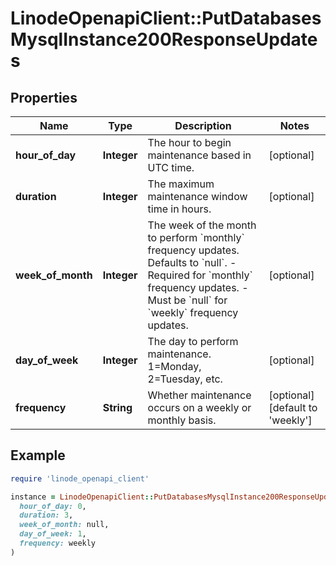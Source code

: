 # LinodeOpenapiClient::PutDatabasesMysqlInstance200ResponseUpdates

## Properties

| Name | Type | Description | Notes |
| ---- | ---- | ----------- | ----- |
| **hour_of_day** | **Integer** | The hour to begin maintenance based in UTC time. | [optional] |
| **duration** | **Integer** | The maximum maintenance window time in hours. | [optional] |
| **week_of_month** | **Integer** | The week of the month to perform &#x60;monthly&#x60; frequency updates. Defaults to &#x60;null&#x60;.  - Required for &#x60;monthly&#x60; frequency updates.  - Must be &#x60;null&#x60; for &#x60;weekly&#x60; frequency updates. | [optional] |
| **day_of_week** | **Integer** | The day to perform maintenance. 1&#x3D;Monday, 2&#x3D;Tuesday, etc. | [optional] |
| **frequency** | **String** | Whether maintenance occurs on a weekly or monthly basis. | [optional][default to &#39;weekly&#39;] |

## Example

```ruby
require 'linode_openapi_client'

instance = LinodeOpenapiClient::PutDatabasesMysqlInstance200ResponseUpdates.new(
  hour_of_day: 0,
  duration: 3,
  week_of_month: null,
  day_of_week: 1,
  frequency: weekly
)
```

